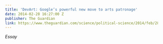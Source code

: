 ```yaml
---
title: 'DevArt: Google’s powerful new move to arts patronage'
date: 2014-02-28 16:27:00 Z
publisher: The Guardian
link: https://www.theguardian.com/science/political-science/2014/feb/28/devart-googles-powerful-new-move-to-arts-patronage
---
```


*Essay*